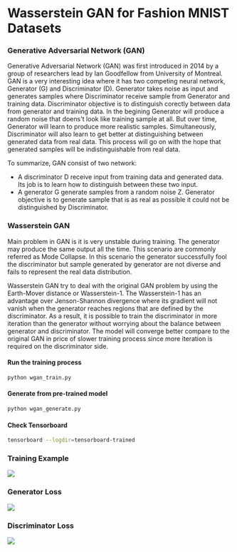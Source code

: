 # Wasserstein GAN for Fashion MNIST Datasets

### Generative Adversarial Network (GAN)
Generative Adversarial Network (GAN) was first introduced in 2014 by a group of researchers lead by Ian Goodfellow from University of Montreal. GAN is a very interesting idea where it has two competing neural network, Generator (G) and Discriminator (D). Generator takes noise as input and generates samples where Discriminator receive sample from Generator and training data. Discriminator objective is to distinguish corectly between data from generator and training data. In the begining Generator will produce a random noise that doens't look like training sample at all. But over time, Generator will learn to produce more realistic samples. Simultaneously, Discriminator will also learn to get better at distinguishing between generated data from real data. This process will go on with the hope that generated samples will be indistinguishable from real data.

To summarize, GAN consist of two network:

 - A discriminator D receive input from training data and generated data. Its job is to learn how to distinguish between these two input.
 - A generator G generate samples from a random noise Z. Generator objective is to generate sample that is as real as possible it could not  be distinguished by Discriminator.

### Wasserstein GAN
Main problem in GAN is it is very unstable during training. The generator may produce the same output all the time. This scenario are commonly referred as Mode Collapse. In this scenario the generator successfully fool the discriminator but sample generated by generator are not diverse and fails to represent the real data distribution. 

Wasserstein GAN try to deal with the original GAN problem by using the Earth-Mover distance or Wasserstein-1. The Wasserstein-1 has an advantage over Jenson-Shannon divergence where its gradient will not vanish when the generator reaches regions that are defined by the discriminator. As a result, it is possible to train the discriminator in more iteration than the generator without worrying about the balance between generator and discriminator. The model will converge better compare to the original GAN in price of slower training process since more iteration is required on the discriminator side.

#### Run the training process
```sh
python wgan_train.py
```

#### Generate from pre-trained model
```sh
python wgan_generate.py
```

#### Check Tensorboard
```sh
tensorboard --logdir=tensorboard-trained
```
### Training Example
![](https://github.com/kvpratama/gan/blob/master/fmnist/fmnist.gif)

### Generator Loss
![](https://preview.ibb.co/dGCikG/fmnist_gloss.png)
### Discriminator Loss
![](https://preview.ibb.co/iRbXeb/fmnist_dloss.png)
